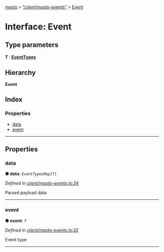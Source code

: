 [masto](../README.md) > ["client/masto-events"](../modules/_client_masto_events_.md) > [Event](../interfaces/_client_masto_events_.event.md)

# Interface: Event

## Type parameters
#### T :  [EventTypes](../modules/_client_masto_events_.md#eventtypes)
## Hierarchy

**Event**

## Index

### Properties

* [data](_client_masto_events_.event.md#data)
* [event](_client_masto_events_.event.md#event)

---

## Properties

<a id="data"></a>

###  data

**● data**: *`EventTypesMap[T]`*

*Defined in [client/masto-events.ts:34](https://github.com/neet/masto.js/blob/b4e0b0f/src/client/masto-events.ts#L34)*

Parsed payload data

___
<a id="event"></a>

###  event

**● event**: *`T`*

*Defined in [client/masto-events.ts:32](https://github.com/neet/masto.js/blob/b4e0b0f/src/client/masto-events.ts#L32)*

Event type

___

